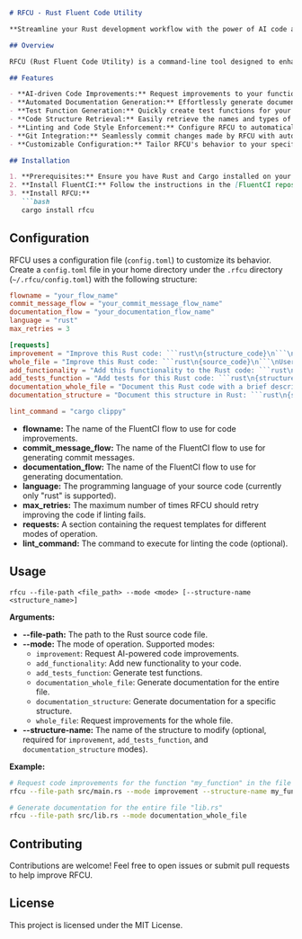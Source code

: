```markdown
# RFCU - Rust Fluent Code Utility

**Streamline your Rust development workflow with the power of AI code assistance and automated tasks.**

## Overview

RFCU (Rust Fluent Code Utility) is a command-line tool designed to enhance your Rust coding experience. It leverages the capabilities of [FluentCI](https://github.com/fluentci-project/fluentci) to provide AI-powered code improvements, documentation generation, and other useful features.

## Features

- **AI-driven Code Improvements:** Request improvements to your functions, structures, or entire files using natural language prompts. RFCU interacts with FluentCI to provide intelligent code suggestions.
- **Automated Documentation Generation:** Effortlessly generate documentation for your codebase. Specify the desired level of detail, and RFCU will handle the rest.
- **Test Function Generation:** Quickly create test functions for your code with a simple command.
- **Code Structure Retrieval:** Easily retrieve the names and types of structures within your source code.
- **Linting and Code Style Enforcement:** Configure RFCU to automatically lint your code and ensure consistent style using your preferred linting tool.
- **Git Integration:** Seamlessly commit changes made by RFCU with automatically generated commit messages.
- **Customizable Configuration:** Tailor RFCU's behavior to your specific needs using a configuration file.

## Installation

1. **Prerequisites:** Ensure you have Rust and Cargo installed on your system.
2. **Install FluentCI:** Follow the instructions in the [FluentCI repository](https://github.com/fluentci-project/fluentci) to install FluentCI on your system.
3. **Install RFCU:**
   ```bash
   cargo install rfcu
   ```

## Configuration

RFCU uses a configuration file (`config.toml`) to customize its behavior. Create a `config.toml` file in your home directory under the `.rfcu` directory (`~/.rfcu/config.toml`) with the following structure:

```toml
flowname = "your_flow_name"
commit_message_flow = "your_commit_message_flow_name"
documentation_flow = "your_documentation_flow_name"
language = "rust"
max_retries = 3

[requests]
improvement = "Improve this Rust code: ```rust\n{structure_code}\n```\nUser request: {user_request}\nStructure name: {structure_name}"
whole_file = "Improve this Rust code: ```rust\n{source_code}\n```\nUser request: {user_request}"
add_functionality = "Add this functionality to the Rust code: ```rust\n{source_code}\n```\nUser request: {user_request}"
add_tests_function = "Add tests for this Rust code: ```rust\n{structure_code}\n```"
documentation_whole_file = "Document this Rust code with a brief description at the top: ```rust\n{source_code}\n```\nUser request: {user_request}"
documentation_structure = "Document this structure in Rust: ```rust\n{structure_code}\n```\nUser request: {user_request}\nStructure name: {structure_name}"

lint_command = "cargo clippy"
```

- **flowname:** The name of the FluentCI flow to use for code improvements.
- **commit_message_flow:** The name of the FluentCI flow to use for generating commit messages.
- **documentation_flow:** The name of the FluentCI flow to use for generating documentation.
- **language:** The programming language of your source code (currently only "rust" is supported).
- **max_retries:** The maximum number of times RFCU should retry improving the code if linting fails.
- **requests:** A section containing the request templates for different modes of operation.
- **lint_command:** The command to execute for linting the code (optional).

## Usage

```
rfcu --file-path <file_path> --mode <mode> [--structure-name <structure_name>]
```

**Arguments:**

- **--file-path:** The path to the Rust source code file.
- **--mode:** The mode of operation. Supported modes:
    - `improvement`: Request AI-powered code improvements.
    - `add_functionality`: Add new functionality to your code.
    - `add_tests_function`: Generate test functions.
    - `documentation_whole_file`: Generate documentation for the entire file.
    - `documentation_structure`: Generate documentation for a specific structure.
    - `whole_file`: Request improvements for the whole file.
- **--structure-name:** The name of the structure to modify (optional, required for `improvement`, `add_tests_function`, and `documentation_structure` modes).

**Example:**

```bash
# Request code improvements for the function "my_function" in the file "main.rs"
rfcu --file-path src/main.rs --mode improvement --structure-name my_function

# Generate documentation for the entire file "lib.rs"
rfcu --file-path src/lib.rs --mode documentation_whole_file
```

## Contributing

Contributions are welcome! Feel free to open issues or submit pull requests to help improve RFCU.

## License

This project is licensed under the MIT License.
```
